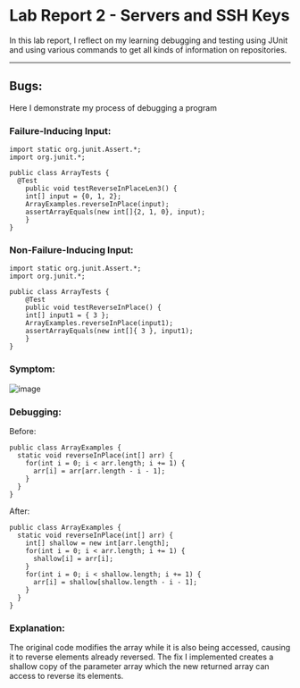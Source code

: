 # **Lab Report 2 - Servers and SSH Keys**   
In this lab report, I reflect on my learning debugging and testing using JUnit and using various commands to get all kinds of information on repositories.   

---   

## Bugs:   
Here I demonstrate my process of debugging a program   

### Failure-Inducing Input:   
```
import static org.junit.Assert.*;
import org.junit.*;

public class ArrayTests {
  @Test 
	public void testReverseInPlaceLen3() {
    int[] input = {0, 1, 2};
    ArrayExamples.reverseInPlace(input);
    assertArrayEquals(new int[]{2, 1, 0}, input);
	}
}
```
### Non-Failure-Inducing Input:   
```
import static org.junit.Assert.*;
import org.junit.*;

public class ArrayTests { 
	@Test 
	public void testReverseInPlace() {
    int[] input1 = { 3 };
    ArrayExamples.reverseInPlace(input1);
    assertArrayEquals(new int[]{ 3 }, input1);
	}
}
```   
### Symptom:
![image](https://github.com/bl-CSE15L/cse15l-lab-reports/assets/156377155/a82566e6-7fb7-4ff4-87be-109bf8c92bbe)   
### Debugging:   
Before:   
```
public class ArrayExamples {
  static void reverseInPlace(int[] arr) {
    for(int i = 0; i < arr.length; i += 1) {
      arr[i] = arr[arr.length - i - 1];
    }
  }
}
```
After:   
```
public class ArrayExamples {
  static void reverseInPlace(int[] arr) {
    int[] shallow = new int[arr.length];
    for(int i = 0; i < arr.length; i += 1) {
      shallow[i] = arr[i];
    }
    for(int i = 0; i < shallow.length; i += 1) {
      arr[i] = shallow[shallow.length - i - 1];
    }
  }
}
```
### Explanation:   
The original code modifies the array while it is also being accessed, causing it to reverse elements already reversed. The fix I implemented creates a shallow copy of the parameter array which the new returned array can access to reverse its elements.
